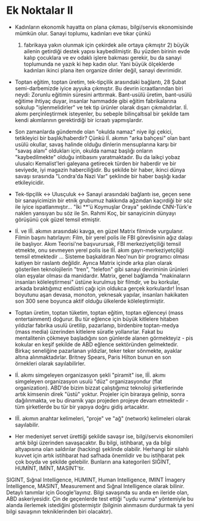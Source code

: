 # Ek Noktalar II

* Kadınların ekonomik hayatta on plana çıkması, bilgi/servis
  ekonomisinde mümkün olur. Sanayi toplumu, kadınları eve tıkar çünkü
  1) fabrikaya yakın olunmak için çekirdek aile ortaya çıkmıştır 2)
  büyük ailenin getirdiği destek yapısı kaybedilmiştir. Bu yüzden
  birinin evde kalıp çocuklara ve ev odaklı işlere bakması gerekir, bu
  da sanayi toplumunda ne yazık ki hep kadın olur. Yani büyük
  ölçeklerde kadınları ikinci plana iten organize dinler değil, sanayi
  devrimidir.

* Toptan eğitim, toptan üretim, tek-tipçilik arasındaki bağlantı, 28
  Şubat semi-darbemizde iyice ayyuka çıkmıştır. Bu devrin
  icraatlarından biri neydi: Zorunlu eğitimin süresini
  arttırmak. Bant-usülü üretim, bant-usülü eğitime ihtiyaç duyar,
  insanlar hammadde gibi eğitim fabrikalarına sokulup
  "işlenmelidirler" ve tek tip ürünler olarak dışarı
  çıkmalıdırlar. Iİ. akımı perçinleştirmek isteyenler, bu sebeple
  bilinçaltısal bir şekilde tam kendi akımlarının gerektirdiği bir
  icraatı yapmışlardır.

* Son zamanlarda gündemde olan "okulda namaz" niye ilgi çekici,
  tetikleyici bir başlık/haberdir? Çünkü Iİ. akımın "arka bahçesi"
  olan bant usülü okullar, savaş halinde olduğu dinlerin mensuplarına
  karşı bir "savaş alanı" oldukları için, okulda namaz başlığı onların
  "kaybedilmekte" olduğu intibasını yaratmaktadır. Bu da laikçi yobaz
  ulusalcı Kemalist'leri galeyana getirecek türden bir haberdir ve bir
  seviyede, iyi magazin haberciliğidir. Bu şekilde bir haber, ikinci
  dünya savaşı sırasında "Londra'da Nazi Var" şeklinde bir haber
  başlığı kadar etkileyicidir.

* Tek-tipçilik <-> Ulusçuluk <-> Sanayi arasındaki bağlantı ise, geçen
  sene bir sanayicimizin bir etnik grubumuz hakkında ağzından
  kaçırdiği bir söz ile iyice ispatlanmıştır... "İki **'ü Koymuşlar
  Oraya" şeklinde CNN-Türk'e naklen yansıyan bu söz ile Sn. Rahmi Koç,
  bir sanayicinin dünyayı görüşünü çok güzel temsil etmiştir.

* Iİ. ve Iİİ. akımın arasındaki kavga, en güzel Matrix filminde
  vurgulanır. Filmin başını hatırlayın: Film, bir yerel polis ile FBI
  görevlisinin ağız dalaşı ile başlıyor. Akım Teorisi'ne başvurursak,
  FBI merkeziyetçiliği temsil etmekte, onu sevmeyen yerel polis ise
  Iİİ. akım gayrı-merkeziyetçiliği temsil etmektedir ... Sisteme
  başkaldıran Neo'nun bir programcı olması katiyen bir raslantı
  değildir. Ayrıca Matrix içinde arka plan olarak gösterilen
  teknolojilerin "tren", "telefon" gibi sanayi devriminin ürünleri
  olan eşyalar olması da manidardır. Matrix, genel bağlamda
  "makinaların insanları köleleştirmesi" üstüne kurulmuş bir filmdir,
  ve bu korkular, arkada bıraktığımız endüstri çağı için oldukca
  gerçek korkulardır! İnsan boyutunu aşan devasa, monoton, yeknesak
  yapılar, insanları hakikaten son 300 sene boyunca aktif olduğu
  ülkelerde köleleştirmiştir.

* Toptan üretim, toptan tüketim, toptan eğitim, toptan eğlenceyi (mass
  entertainment) doğurur. Bu tür eğlence için büyük kitlelere hitaben
  yıldızlar fabrika usulü üretilip, pazarlanıp, birdenbire
  toptan-medya (mass media) üzerinden kitlelere süratle
  yollanırlar. Fakat bu mentalitenin çökmeye başladığını son günlerde
  alanen görmekteyiz - pis kokular en keşif şekilde de ABD eğlence
  sektöründen gelmektedir. Birkaç seneliğine pazarlanan yıldızlar,
  teker teker sönmekte, ayaklar altına alınmaktadırlar. Britney
  Spears, Paris Hilton bunun en son örnekleri olarak sayılabilirler.

* Iİ. akımı simgeleyen organizasyon şekli "piramit" ise, Iİİ. akımı
  simgeleyen organizasyon usulü "düz" organizasyondur (flat
  organization). ABD'de bizim bizzat çalıştığımız teknoloji
  şirketlerinde artık kimsenin direk "üstü" yoktur. Projeler için
  biraraya gelinip, sonra dağılınmakta, ve bu dinamik yapı projeden
  projeye devam etmektedir - tüm şirketlerde bu tür bir yapıya doğru
  gidiş artacaktır.

* Iİİ. akımın anahtar kelimeleri, "proje" ve "ağ" (network) kelimeleri
  olarak sayılabilir.

* Her medeniyet servet ürettiği şekilde savaşır ise, bilgi/servis
  ekonomileri artık bilgi üzerinden savaşacaktır. Bu bilgi,
  istihbarat, ya da bilgi altyapısına olan saldırılar (hacking)
  şeklinde olabilir. Herhangi bir silahlı kuvvet için artık istihbarat
  had safhada önemlidir ve bu istihbarat pek çok boyda ve şekilde
  gelebilir. Bunların ana kategorileri SIĞİNT, HUMİNT, IMİNT,
  MASINT'tir.

SIGINT, Sığnal Intelligence, HUMINT, Human Intelligence, IMINT İmagery
İntelligence, MASINT, Measurement and Sığnal Intelligence olarak
bilinir. Detaylı tanımlar için Google'layınız. Bilgi savaşında su anda
en ileride olan, ABD askeriyesidir. Çin de geçenlerde test ettiği
"uydu vurma" yöntemiyle bu alanda ilerlemek istediğini göstermiştir
(bilginin alınmasını durdurmak ta yeni bilgi savaşının tekniklerinden
biri olacaktır).


